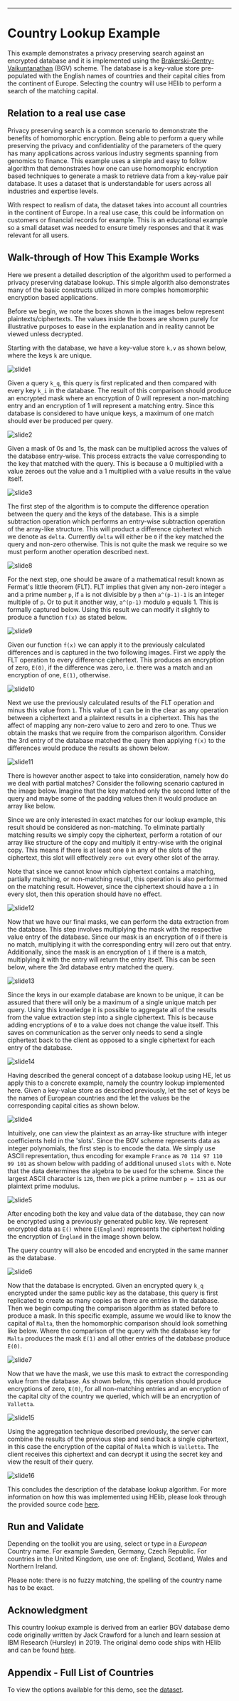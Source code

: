 ----
# Country Lookup Example
This example demonstrates a privacy preserving search against an encrypted 
database and it is implemented using the [Brakerski-Gentry-Vaikuntanathan][1] 
(BGV) scheme. The database is a key-value store pre-populated with the 
English names of countries and their capital cities from the continent of 
Europe. Selecting the country will use HElib to perform a search of the 
matching capital.

## Relation to a real use case
Privacy preserving search is a common scenario to demonstrate the benefits of
homomorphic encryption. Being able to perform a query while preserving the
privacy and confidentiality of the parameters of the query has many
applications across various industry segments spanning from genomics to
finance. This example uses a simple and easy to follow algorithm that
demonstrates how one can use homomorphic encryption based techniques to
generate a mask to retrieve data from a key-value pair database. It uses a
dataset that is understandable for users across all industries and expertise
levels. 

With respect to realism of data, the dataset takes into account all countries
in the continent of Europe. In a real use case, this could be information on
customers or financial records for example. This is an educational example so a
small dataset was needed to ensure timely responses and that it was relevant
for all users.

## Walk-through of How This Example Works
Here we present a detailed description of the algorithm used to performed a
privacy preserving database lookup. This simple algorith also demonstrates
many of the basic constructs utilized in more comples homomorphic encryption
based applications.

Before we begin, we note the boxes shown in the images below represent
plaintexts/ciphertexts. The values inside the boxes are shown purely for
illustrative purposes to ease in the explanation and in reality cannot be
viewed unless decrypted.

Starting with the database, we have a key-value store `k,v` as shown below,
where the keys `k` are unique.

![slide1](slides/DB1.jpg)

Given a query `k_q`, this query is first replicated and then compared with
every key `k_i` in the database. The result of this comparison should produce
an encrypted mask where an encryption of 0 will represent a non-matching entry
and an encryption of 1 will represent a matching entry. Since this database is
considered to have unique keys, a maximum of one match should ever be produced
per query.

![slide2](slides/DB2.jpg)

Given a mask of 0s and 1s, the mask can be multiplied across the values of the
database entry-wise. This process extracts the value corresponding to the key
that matched with the query. This is because a 0 multiplied with a value zeroes
out the value and a 1 multiplied with a value results in the value itself.

![slide3](slides/DB3.jpg)

The first step of the algorithm is to compute the difference operation between
the query and the keys of the database. This is a simple subtraction operation
which performs an entry-wise subtraction operation of the array-like structure.
This will product a difference ciphertext which we denote as `delta`. Currently
`delta` will either be `0` if the key matched the query and non-zero otherwise. 
This is not quite the mask we require so we must perform another operation
described next.

![slide8](slides/DB8.jpg)

For the next step, one should be aware of a mathematical result known as 
Fermat's little theorem (FLT). FLT implies that given any non-zero integer `a` 
and a prime number `p`, if `a` is not divisible by `p` then `a^(p-1)-1` is an 
integer multiple of `p`. Or to put it another way, `a^(p-1)` modulo `p` equals 1.
This is formally captured below. Using this result we can modify it slightly to
 produce a function `f(x)` as stated below.

![slide9](slides/DB9.jpg)

Given our function `f(x)` we can apply it to the previously calculated
differences and is captured in the two following images. First we apply the FLT
operation to every difference ciphertext. This produces an encryption of zero,
`E(0)`, if the difference was zero, i.e. there was a match and an encryption of
one, `E(1)`, otherwise.

![slide10](slides/DB10.jpg)

Next we use the previously calculated results of the FLT operation and minus
this value from `1`. This value of `1` can be in the clear as any operation
between a ciphertext and a plaintext results in a ciphertext. This has the
affect of mapping any non-zero value to zero and zero to one. Thus we obtain
the masks that we require from the comparison algorithm. Consider the 3rd entry
of the database matched the query then applying `f(x)` to the differences would
produce the results as shown below.

![slide11](slides/DB11.jpg)

There is however another aspect to take into consideration, namely how do we
deal with partial matches? Consider the following scenario captured in the
image below. Imagine that the key matched only the second letter of the query
and maybe some of the padding values then it would produce an array like below.

Since we are only interested in exact matches for our lookup example, this
result should be considered as non-matching. To eliminate partially matching
results we simply copy the ciphertext, perform a rotation of our array like
structure of the copy and multiply it entry-wise with the original copy. This
means if there is at least one `0` in any of the slots of the ciphertext, this
slot will effectively `zero out` every other slot of the array.

Note that since we cannot know which ciphertext contains a matching, partially
matching, or non-matching result, this operation is also performed on the
matching result. However, since the ciphertext should have a `1` in every slot,
then this operation should have no effect.

![slide12](slides/DB12.jpg)

Now that we have our final masks, we can perform the data extraction from the
database. This step involves multiplying the mask with the respective value
entry of the database. Since our mask is an encryption of `0` if there is no
match, multiplying it with the corresponding entry will zero out that entry.
Additionally, since the mask is an encryption of `1` if there is a match,
multiplying it with the entry will return the entry itself. This can be seen
below, where the 3rd database entry matched the query.

![slide13](slides/DB13.jpg)

Since the keys in our example database are known to be unique, it can be
assured that there will only be a maximum of a single unique match per query.
Using this knowledge it is possible to aggregate all of the results from the
value extraction step into a single ciphertext. This is because adding
encryptions of `0` to a value does not change the value itself. This saves on
communication as the server only needs to send a single ciphertext back to the
client as opposed to a single ciphertext for each entry of the database.

![slide14](slides/DB14.jpg)

Having described the general concept of a database lookup using HE, let us
apply this to a concrete example, namely the country lookup implemented here.
Given a key-value store as described previously, let the set of keys be the
names of European countries and the let the values be the corresponding capital
cities as shown below.

![slide4](slides/DB4.jpg)

Intuitively, one can view the plaintext as an array-like structure with integer
coefficients held in the 'slots'. Since the BGV scheme represents data as
integer polynomials, the first step is to encode the data. We simply use ASCII
representation, thus encoding for example `France` as `70 114 97 110 99 101` as
shown below with padding of additional unused `slots` with `0`. Note that the
data determines the algebra to be used for the scheme. Since the largest ASCII
character is `126`, then we pick a prime number `p = 131` as our plaintext
prime modulus.

![slide5](slides/DB5.jpg)

After encoding both the key and value data of the database, they can now be 
encrypted using a previously generated public key. We represent encrypted data
as `E()` where `E(England)` represents the ciphertext holding the encryption of
`England` in the image shown below.

The query country will also be encoded and encrypted in the same manner as the
database.

![slide6](slides/DB6.jpg)

Now that the database is encrypted. Given an encrypted query `k_q` encrypted
under the same public key as the database, this query is first replicated to
create as many copies as there are entries in the database. Then we begin 
computing the comparison algorithm as stated before to produce a mask. In this
specific example, assume we would like to know the capital of `Malta`, then the
homomorphic comparison should look something like below. Where the comparison
of the query with the database key for `Malta` produces the mask `E(1)` and all
other entries of the database produce `E(0)`.

![slide7](slides/DB7.jpg)

Now that we have the mask, we use this mask to extract the corresponding value
from the database. As shown below, this operation should produce encryptions
of zero, `E(0)`, for all non-matching entries and an encryption of the capital
city of the country we queried, which will be an encryption of `Valletta`.

![slide15](slides/DB15.jpg)

Using the aggregation technique described previously, the server can combine
the results of the previous step and send back a single ciphertext, in this
case the encryption of the capital of `Malta` which is `Valletta`. The client
receives this ciphertext and can decrypt it using the secret key and view the
result of their query.

![slide16](slides/DB16.jpg)

This concludes the description of the database lookup algorithm. For more
information on how this was implemented using HElib, please look through the
provided source code [here](BGV_country_db_lookup.cpp).

## Run and Validate
Depending on the toolkit you are using, select or type in a *European* Country
name. For example Sweden, Germany, Czech Republic. For countries in the United
Kingdom, use one of: England, Scotland, Wales and Northern Ireland.

Please note: there is no fuzzy matching, the spelling of the country name has
to be exact.

## Acknowledgment
This country lookup example is derived from an earlier BGV database demo code
originally written by Jack Crawford for a lunch and learn session at IBM
Research (Hursley) in 2019. The original demo code ships with HElib and can be
found
[here](https://github.com/homenc/HElib/tree/v1.0.2/examples/BGV_database_lookup).

## Appendix - Full List of Countries
To view the options available for this demo, see the
[dataset](countries_dataset.csv).



  [1]: http://eprint.iacr.org/2011/277       "BGV12"
